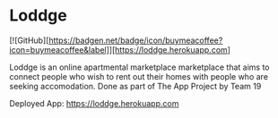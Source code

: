 # Loddge

[![GitHub][https://badgen.net/badge/icon/buymeacoffee?icon=buymeacoffee&label]][https://loddge.herokuapp.com]

Loddge is an online apartmental marketplace marketplace that aims to connect people who wish to rent out their homes with people who are seeking accomodation. 
Done as part of The App Project by Team 19

Deployed App: https://loddge.herokuapp.com

